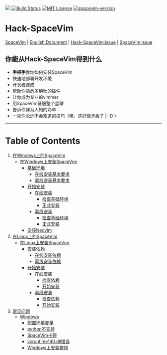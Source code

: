 [![](https://spacevim.org/img/build-with-SpaceVim.svg)](https://spacevim.org)
[![Build Status](https://travis-ci.org/Gabirel/Hack-SpaceVim.svg?branch=master)](https://travis-ci.org/Gabirel/Hack-SpaceVim)
[![MIT License](https://img.shields.io/badge/license-MIT-blue.svg?style=flat)](LICENSE)
[![spacevim-version](https://img.shields.io/badge/spacevim-v0.3.0--dev-ff69b4.svg)](https://spacevim.org)

# Hack-SpaceVim

[SpaceVim][spacevim] | [English Document](README.md) | [Hack-SpaceVim:issue][Hack-SpaceVim:issue-tracker] | [SpaceVim:issue][SpaceVim:issue-tracker]

## 你能从Hack-SpaceVim得到什么

* **手把手**教你如何安装SpaceVim
* 快速地部署开发环境
* 开发者速成
* 帮助你熟悉多到吐的插件
* 让你成为专业的vimmer
* 用SpaceVim征服整个星球
* 告诉你鲜为人知的彩单
* 一些你永远不会知道的技巧（噢，这好像矛盾了 |-:D ）

---------------------------

Table of Contents
=================

1. [在Windows上的SpaceVim][1]
    * [在Windows上安装SpaceVim][1-1]
      * [基础环境][1-1-1]
         * [在线安装基本要求][1-1-1-1]
         * [离线安装基本要求][1-1-1-2]
      * [开始安装][1-1-2]
         * [在线安装][1-1-2-1]
            * [检查基础环境][1-1-2-1-1]
            * [正式安装][1-1-2-1-2]
         * [离线安装][1-1-2-2]
            * [检查基础环境][1-1-2-2-1]
            * [正式安装][1-1-2-2-2]
      * [安装Neovim][1-1-3]
2. [在Linux上的SpaceVim][2]
    * [在Linux上安装SpaceVim][2-1]
      * [安装依赖][2-1-1]
         * [在线安装依赖][2-1-1-1]
         * [离线安装依赖][2-1-1-2]
      * [开始安装][2-1-2]
         * [在线安装][2-1-2-1]
            * [检查依赖][2-1-2-1-1]
            * [开始安装][2-1-2-1-2]
         * [离线安装][2-1-2-2]
            * [检查依赖][2-1-2-2-1]
            * [开始安装][2-1-2-2-2]
3.  [常见问题][faq]
    * [Windows][faq-windows]
      * [配置环境变量][set-up-your-path]
      * [python不支持][without-python-support]
      * [SpaceVim卡顿][spacevim-gets-frozen-easily]
      * [vcruntime140.dll错误][vcruntime140dll-error]
      * [Windows上安装繁琐][installing-on-windows-is-too-complicated]

[1]: zh_CN/installation/installation-for-windows.md#在windows上安装spacevim
[1-1]: zh_CN/installation/installation-for-windows.md#%E5%9C%A8windows%E4%B8%8A%E5%AE%89%E8%A3%85spacevim
[1-1-0]: zh_CN/installation/installation-for-windows.md#table-of-contents
[1-1-1]: zh_CN/installation/installation-for-windows.md#%E5%9F%BA%E7%A1%80%E7%8E%AF%E5%A2%83
[1-1-1-1]: zh_CN/installation/installation-for-windows.md#%E5%9C%A8%E7%BA%BF%E5%AE%89%E8%A3%85%E5%9F%BA%E6%9C%AC%E8%A6%81%E6%B1%82
[1-1-1-2]: zh_CN/installation/installation-for-windows.md#%E7%A6%BB%E7%BA%BF%E5%AE%89%E8%A3%85%E5%9F%BA%E6%9C%AC%E8%A6%81%E6%B1%82
[1-1-2]: zh_CN/installation/installation-for-windows.md#%E5%BC%80%E5%A7%8B%E5%AE%89%E8%A3%85
[1-1-2-1]: zh_CN/installation/installation-for-windows.md#%E5%9C%A8%E7%BA%BF%E5%AE%89%E8%A3%85
[1-1-2-1-1]: zh_CN/installation/installation-for-windows.md#%E6%A3%80%E6%9F%A5%E5%9F%BA%E7%A1%80%E7%8E%AF%E5%A2%83%E6%98%AF%E5%90%A6%E5%B7%B2%E5%AE%89%E8%A3%85
[1-1-2-1-2]: zh_CN/installation/installation-for-windows.md#%E6%AD%A3%E5%BC%8F%E5%AE%89%E8%A3%85
[1-1-2-2]: zh_CN/installation/installation-for-windows.md#%E7%A6%BB%E7%BA%BF%E5%AE%89%E8%A3%85
[1-1-2-2-1]: zh_CN/installation/installation-for-windows.md#%E6%A3%80%E6%9F%A5%E5%9F%BA%E7%A1%80%E7%8E%AF%E5%A2%83-1
[1-1-2-2-2]: zh_CN/installation/installation-for-windows.md#%E6%AD%A3%E5%BC%8F%E5%AE%89%E8%A3%85-1
[1-1-3]: zh_CN/installation/installation-for-windows.md#%E5%AE%89%E8%A3%85neovim
[2]: zh_CN/installation/installation-for-linux.md#在linux上安装spacevim
[2-1]: zh_CN/installation/installation-for-linux.md#在linux上安装spacevim
[2-1-0]: zh_CN/installation/installation-for-linux.md#table-of-contents
[2-1-1]: zh_CN/installation/installation-for-linux.md#安装依赖
[2-1-1-1]: zh_CN/installation/installation-for-linux.md#在线安装依赖
[2-1-1-2]: zh_CN/installation/installation-for-linux.md#离线安装依赖
[2-1-2]: zh_CN/installation/installation-for-linux.md#开始安装
[2-1-2-1]: zh_CN/installation/installation-for-linux.md##在线安装
[2-1-2-1-1]: zh_CN/installation/installation-for-linux.md#检查依赖
[2-1-2-1-2]: zh_CN/installation/installation-for-linux.md#开始安装-1
[2-1-2-2]: zh_CN/installation/installation-for-linux.md#离线安装
[2-1-2-2-1]: zh_CN/installation/installation-for-linux.md#检查依赖-1
[2-1-2-2-2]: zh_CN/installation/installation-for-linux.md#开始安装-2

[faq]: zh_CN/FAQ.md#常见问题
[faq-windows]: zh_CN/FAQ.md#windows
[set-up-your-path]: zh_CN/FAQ.md#配置环境变量
[without-python-support]: zh_CN/FAQ.md#python不支持
[spacevim-gets-frozen-easily]: zh_CN/FAQ.md#spacevim卡顿
[vcruntime140dll-error]: zh_CN/FAQ.md#vcruntime140dll错误
[installing-on-windows-is-too-complicated]: zh_CN/FAQ.md#windows上安装繁琐

[vim-galore]: https://github.com/mhinz/vim-galore
[spacevim]: https://github.com/spacevim/spacevim
[Hack-SpaceVim:issue-tracker]: https://github.com/Gabirel/Hack-SpaceVim/issue
[SpaceVim:issue-tracker]: https://github.com/spacevim/spacevim/issue
